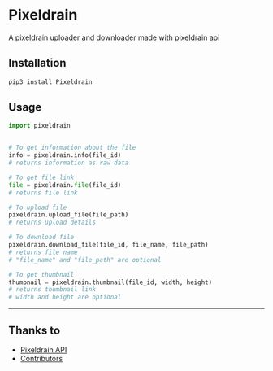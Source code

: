 # Pixeldrain

A pixeldrain uploader and downloader made with pixeldrain api

## Installation

```sh
pip3 install Pixeldrain
```

## Usage

```py
import pixeldrain


# To get information about the file
info = pixeldrain.info(file_id)
# returns information as raw data

# To get file link
file = pixeldrain.file(file_id)
# returns file link

# To upload file
pixeldrain.upload_file(file_path)
# returns upload details

# To download file
pixeldrain.download_file(file_id, file_name, file_path)
# returns file name
# "file_name" and "file_path" are optional

# To get thumbnail
thumbnail = pixeldrain.thumbnail(file_id, width, height)
# returns thumbnail link
# width and height are optional
```

---

## Thanks to

- [Pixeldrain API](https://pixeldrain.com/api)
- [Contributors](https://github.com/FayasNoushad/Pixeldrain/graphs/contributors)
